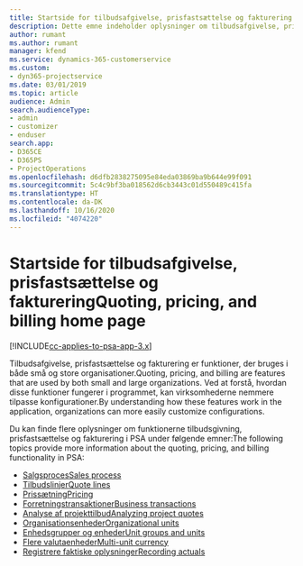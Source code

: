 ```yaml
---
title: Startside for tilbudsafgivelse, prisfastsættelse og fakturering
description: Dette emne indeholder oplysninger om tilbudsafgivelse, prisfastsættelse og fakturering.
author: rumant
ms.author: rumant
manager: kfend
ms.service: dynamics-365-customerservice
ms.custom:
- dyn365-projectservice
ms.date: 03/01/2019
ms.topic: article
audience: Admin
search.audienceType:
- admin
- customizer
- enduser
search.app:
- D365CE
- D365PS
- ProjectOperations
ms.openlocfilehash: d6dfb2838275095e84eda03869ba9b644e99f091
ms.sourcegitcommit: 5c4c9bf3ba018562d6cb3443c01d550489c415fa
ms.translationtype: HT
ms.contentlocale: da-DK
ms.lasthandoff: 10/16/2020
ms.locfileid: "4074220"
---
```

# <a name="quoting-pricing-and-billing-home-page"></a><span data-ttu-id="5b8a2-103">Startside for tilbudsafgivelse, prisfastsættelse og fakturering</span><span class="sxs-lookup"><span data-stu-id="5b8a2-103">Quoting, pricing, and billing home page</span></span>

[!INCLUDE[cc-applies-to-psa-app-3.x](../includes/cc-applies-to-psa-app-3x.md)]

<span data-ttu-id="5b8a2-104">Tilbudsafgivelse, prisfastsættelse og fakturering er funktioner, der bruges i både små og store organisationer.</span><span class="sxs-lookup"><span data-stu-id="5b8a2-104">Quoting, pricing, and billing are features that are used by both small and large organizations.</span></span> <span data-ttu-id="5b8a2-105">Ved at forstå, hvordan disse funktioner fungerer i programmet, kan virksomhederne nemmere tilpasse konfigurationer.</span><span class="sxs-lookup"><span data-stu-id="5b8a2-105">By understanding how these features work in the application, organizations can more easily customize configurations.</span></span>

<span data-ttu-id="5b8a2-106">Du kan finde flere oplysninger om funktionerne tilbudsgivning, prisfastsættelse og fakturering i PSA under følgende emner:</span><span class="sxs-lookup"><span data-stu-id="5b8a2-106">The following topics provide more information about the quoting, pricing, and billing functionality in PSA:</span></span>

- [<span data-ttu-id="5b8a2-107">Salgsproces</span><span class="sxs-lookup"><span data-stu-id="5b8a2-107">Sales process</span></span>](basic-sales-process.md)
- [<span data-ttu-id="5b8a2-108">Tilbudslinjer</span><span class="sxs-lookup"><span data-stu-id="5b8a2-108">Quote lines</span></span>](basic-quote-lines.md)
- [<span data-ttu-id="5b8a2-109">Prissætning</span><span class="sxs-lookup"><span data-stu-id="5b8a2-109">Pricing</span></span>](basic-pricing.md)
- [<span data-ttu-id="5b8a2-110">Forretningstransaktioner</span><span class="sxs-lookup"><span data-stu-id="5b8a2-110">Business transactions</span></span>](basic-business-transactions.md)
- [<span data-ttu-id="5b8a2-111">Analyse af projekttilbud</span><span class="sxs-lookup"><span data-stu-id="5b8a2-111">Analyzing project quotes</span></span>](basic-analyzing-quotes.md)
- [<span data-ttu-id="5b8a2-112">Organisationsenheder</span><span class="sxs-lookup"><span data-stu-id="5b8a2-112">Organizational units</span></span>](advanced-organizational.md)
- [<span data-ttu-id="5b8a2-113">Enhedsgrupper og enheder</span><span class="sxs-lookup"><span data-stu-id="5b8a2-113">Unit groups and units</span></span>](advanced-units.md)
- [<span data-ttu-id="5b8a2-114">Flere valutaenheder</span><span class="sxs-lookup"><span data-stu-id="5b8a2-114">Multi-unit currency</span></span>](advanced-currency.md)
- [<span data-ttu-id="5b8a2-115">Registrere faktiske oplysninger</span><span class="sxs-lookup"><span data-stu-id="5b8a2-115">Recording actuals</span></span>](advanced-actuals.md)
